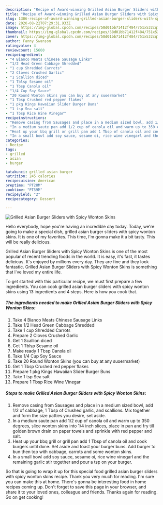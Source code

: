 ```yaml
---
description: "Recipe of Award-winning Grilled Asian Burger Sliders with Spicy Wonton Skins"
title: "Recipe of Award-winning Grilled Asian Burger Sliders with Spicy Wonton Skins"
slug: 1306-recipe-of-award-winning-grilled-asian-burger-sliders-with-spicy-wonton-skins
date: 2020-08-22T07:29:31.933Z
image: https://img-global.cpcdn.com/recipes/58d01bb71412f484/751x532cq70/grilled-asian-burger-sliders-with-spicy-wonton-skins-recipe-main-photo.jpg
thumbnail: https://img-global.cpcdn.com/recipes/58d01bb71412f484/751x532cq70/grilled-asian-burger-sliders-with-spicy-wonton-skins-recipe-main-photo.jpg
cover: https://img-global.cpcdn.com/recipes/58d01bb71412f484/751x532cq70/grilled-asian-burger-sliders-with-spicy-wonton-skins-recipe-main-photo.jpg
author: Fanny Swanson
ratingvalue: 4
reviewcount: 15660
recipeingredient:
- "4 Bianco Meats Chinese Sausage Links"
- "1/2 Head Green Cabbage Shredded"
- "1 cup Shredded Carrots"
- "2 Cloves Crushed Garlic"
- "1 Scallion diced"
- "1 Tblsp Sesame oil"
- "1 Tbsp Canola oil"
- "1/4 Cup Soy Sauce"
- "20 Round Wonton Skins you can buy at any suoermarket"
- "1 Tbsp Crushed red pepper flakes"
- "1 pkg Kings Hawaiian Slider Burger Buns"
- "1 tsp Sea salt"
- "1 Tbsp Rice Wine Vinegar"
recipeinstructions:
- "Remove casing from Sausages and place in a medium sized bowl, add 1/2 of cabbage, 1 Tbsp of Crushed garlic, and scallions. Mix together and form the size patties you desire, set aside."
- "In a medium saute pan add 1/2 cup of canola oil and warm up to 350 degrees, slice wonton skins into 1/4 inch slices, place in pan and fry till golden brown drain on paper towels and sprinkle with red pepper and salt."
- "Heat up your bbq grill or grill pan add 1 Tbsp of canola oil and cook burgers until done. Set aside and toast your burger buns. Add burger to bun then top with cabbage, carrots and some wonton skins."
- "In a small bowl add soy sauce, sesame oi, rice wine vinegarl and the remaining garlic stir together and pour a tsp on your burger."
categories:
- Recipe
tags:
- grilled
- asian
- burger

katakunci: grilled asian burger 
nutrition: 245 calories
recipecuisine: American
preptime: "PT28M"
cooktime: "PT59M"
recipeyield: "2"
recipecategory: Dessert

---
```



![Grilled Asian Burger Sliders with Spicy Wonton Skins](https://img-global.cpcdn.com/recipes/58d01bb71412f484/751x532cq70/grilled-asian-burger-sliders-with-spicy-wonton-skins-recipe-main-photo.jpg)

Hello everybody, hope you're having an incredible day today. Today, we're going to make a special dish, grilled asian burger sliders with spicy wonton skins. It is one of my favorites. This time, I'm gonna make it a bit tasty. This will be really delicious.

Grilled Asian Burger Sliders with Spicy Wonton Skins is one of the most popular of recent trending foods in the world. It is easy, it's fast, it tastes delicious. It's enjoyed by millions every day. They are fine and they look fantastic. Grilled Asian Burger Sliders with Spicy Wonton Skins is something that I've loved my entire life.




To get started with this particular recipe, we must first prepare a few ingredients. You can cook grilled asian burger sliders with spicy wonton skins using 13 ingredients and 4 steps. Here is how you cook that.

<!--inarticleads1-->

##### The ingredients needed to make Grilled Asian Burger Sliders with Spicy Wonton Skins:

1. Take 4 Bianco Meats Chinese Sausage Links
1. Take 1/2 Head Green Cabbage Shredded
1. Take 1 cup Shredded Carrots
1. Prepare 2 Cloves Crushed Garlic
1. Get 1 Scallion diced
1. Get 1 Tblsp Sesame oil
1. Make ready 1 Tbsp Canola oil
1. Take 1/4 Cup Soy Sauce
1. Take 20 Round Wonton Skins (you can buy at any suoermarket)
1. Get 1 Tbsp Crushed red pepper flakes
1. Prepare 1 pkg Kings Hawaiian Slider Burger Buns
1. Take 1 tsp Sea salt
1. Prepare 1 Tbsp Rice Wine Vinegar




<!--inarticleads2-->

##### Steps to make Grilled Asian Burger Sliders with Spicy Wonton Skins:

1. Remove casing from Sausages and place in a medium sized bowl, add 1/2 of cabbage, 1 Tbsp of Crushed garlic, and scallions. Mix together and form the size patties you desire, set aside.
1. In a medium saute pan add 1/2 cup of canola oil and warm up to 350 degrees, slice wonton skins into 1/4 inch slices, place in pan and fry till golden brown drain on paper towels and sprinkle with red pepper and salt.
1. Heat up your bbq grill or grill pan add 1 Tbsp of canola oil and cook burgers until done. Set aside and toast your burger buns. Add burger to bun then top with cabbage, carrots and some wonton skins.
1. In a small bowl add soy sauce, sesame oi, rice wine vinegarl and the remaining garlic stir together and pour a tsp on your burger.




So that is going to wrap it up for this special food grilled asian burger sliders with spicy wonton skins recipe. Thank you very much for reading. I'm sure you can make this at home. There's gonna be interesting food in home recipes coming up. Don't forget to save this page in your browser, and share it to your loved ones, colleague and friends. Thanks again for reading. Go on get cooking!
